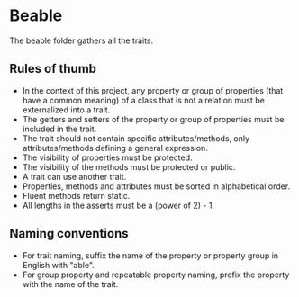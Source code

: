 # Beable

The beable folder gathers all the traits.

## Rules of thumb

- In the context of this project, any property or group of properties (that have a common meaning) of a class that
  is not a relation must be externalized into a trait.
- The getters and setters of the property or group of properties must be included in the trait.
- The trait should not contain specific attributes/methods, only attributes/methods defining a general expression.
- The visibility of properties must be protected.
- The visibility of the methods must be protected or public.
- A trait can use another trait.
- Properties, methods and attributes must be sorted in alphabetical order.
- Fluent methods return static.
- All lengths in the asserts must be a (power of 2) - 1.

## Naming conventions

- For trait naming, suffix the name of the property or property group in English with "able".
- For group property and repeatable property naming, prefix the property with the name of the trait.
